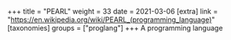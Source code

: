 +++
title = "PEARL"
weight = 33
date = 2021-03-06
[extra]
link = "https://en.wikipedia.org/wiki/PEARL_(programming_language)"
[taxonomies]
groups = ["proglang"]
+++
A programming language

